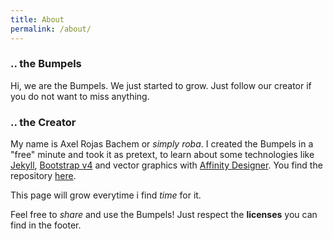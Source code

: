 ```yaml
---
title: About
permalink: /about/
---
```

### .. the Bumpels

Hi, we are the Bumpels.
We just started to grow. Just follow our creator if you do not want to miss anything.

### .. the Creator

My name is Axel Rojas Bachem or _simply roba_. I created the Bumpels in a "free" minute and took it as pretext, to learn about some technologies like [Jekyll][1], [Bootstrap v4][2] and vector graphics with [Affinity Designer][3]. You find the repository [here][4].

This page will grow everytime i find _time_ for it.

Feel free to _share_ and use the Bumpels! Just respect the **licenses** you can find in the footer.

[1]: https://jekyllrb.com
[2]: https://getbootstrap.com/docs/4.0/getting-started/introduction/
[3]: https://affinity.serif.com/de/designer/
[4]: https://github.com/simplyRoba/bumpels

